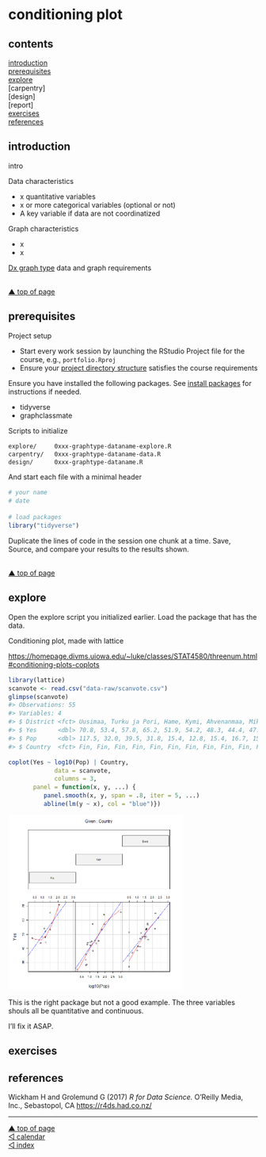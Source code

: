 conditioning plot
================

## contents

[introduction](#introduction)  
[prerequisites](#prerequisites)  
[explore](#explore)  
\[carpentry\]  
\[design\]  
\[report\]  
[exercises](#exercises)  
[references](#references)

## introduction

intro

Data characteristics

  - x quantitative variables  
  - x or more categorical variables (optional or not)  
  - A key variable if data are not coordinatized

Graph characteristics

  - x
  - x

[Dx graph type](link) data and graph requirements

<br> <a href="#top">▲ top of page</a>

## prerequisites

Project setup

  - Start every work session by launching the RStudio Project file for
    the course, e.g., `portfolio.Rproj`  
  - Ensure your [project directory
    structure](cm501-proj-m-manage-files.md#planning-the-directory-structure)
    satisfies the course requirements

Ensure you have installed the following packages. See [install
packages](cm902-software-studio.md#install-packages) for instructions if
needed.

  - tidyverse  
  - graphclassmate

Scripts to initialize

    explore/     0xxx-graphtype-dataname-explore.R  
    carpentry/   0xxx-graphtype-dataname-data.R   
    design/      0xxx-graphtype-dataname.R 

And start each file with a minimal header

``` r
# your name
# date

# load packages
library("tidyverse")
```

Duplicate the lines of code in the session one chunk at a time. Save,
Source, and compare your results to the results shown.

<br> <a href="#top">▲ top of page</a>

## explore

Open the explore script you initialized earlier. Load the package that
has the data.

Conditioning plot, made with lattice

<https://homepage.divms.uiowa.edu/~luke/classes/STAT4580/threenum.html#conditioning-plots-coplots>

``` r
library(lattice)
scanvote <- read.csv("data-raw/scanvote.csv")
glimpse(scanvote)
#> Observations: 55
#> Variables: 4
#> $ District <fct> Uusimaa, Turku ja Pori, Hame, Kymi, Ahvenanmaa, Mikke...
#> $ Yes      <dbl> 70.8, 53.4, 57.8, 65.2, 51.9, 54.2, 48.3, 44.4, 47.7,...
#> $ Pop      <dbl> 117.5, 32.0, 39.5, 31.8, 15.4, 12.8, 15.4, 16.7, 15.2...
#> $ Country  <fct> Fin, Fin, Fin, Fin, Fin, Fin, Fin, Fin, Fin, Fin, Fin...
```

``` r
coplot(Yes ~ log10(Pop) | Country, 
             data = scanvote, 
             columns = 3,
       panel = function(x, y, ...) {
          panel.smooth(x, y, span = .8, iter = 5, ...)
          abline(lm(y ~ x), col = "blue")})
```

<img src="images/cm208-unnamed-chunk-5-1.png" width="70%" />

This is the right package but not a good example. The three variables
shouls all be quantitative and continuous.

I’ll fix it ASAP.

## exercises

## references

<div id="refs">

<div id="ref-Wickham+Grolemund:2017">

Wickham H and Grolemund G (2017) *R for Data Science.* O’Reilly Media,
Inc., Sebastopol, CA <https://r4ds.had.co.nz/>

</div>

</div>

***
<a href="#top">&#9650; top of page</a>    
[&#9665; calendar](../README.md#calendar)    
[&#9665; index](../README.md#index)
